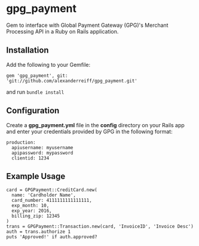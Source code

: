 # gpg_payment

Gem to interface with Global Payment Gateway (GPG)'s Merchant Processing API in a Ruby on Rails application.

## Installation
Add the following to your Gemfile:
```
gem 'gpg_payment', git: 'git://github.com/alexanderreiff/gpg_payment.git'
```
and run `bundle install`

## Configuration
Create a **gpg_payment.yml** file in the **config** directory on your Rails app and enter your credentials provided by GPG in the following format:
```
production: 
  apiusername: myusername
  apipassword: mypassword
  clientid: 1234
```
## Example Usage
```
card = GPGPayment::CreditCard.new(
  name: 'Cardholder Name',
  card_number: 4111111111111111,
  exp_month: 10,
  exp_year: 2016,
  billing_zip: 12345
)
trans = GPGPayment::Transaction.new(card, 'InvoiceID', 'Invoice Desc')
auth = trans.authorize 1
puts 'Approved!' if auth.approved?
```
